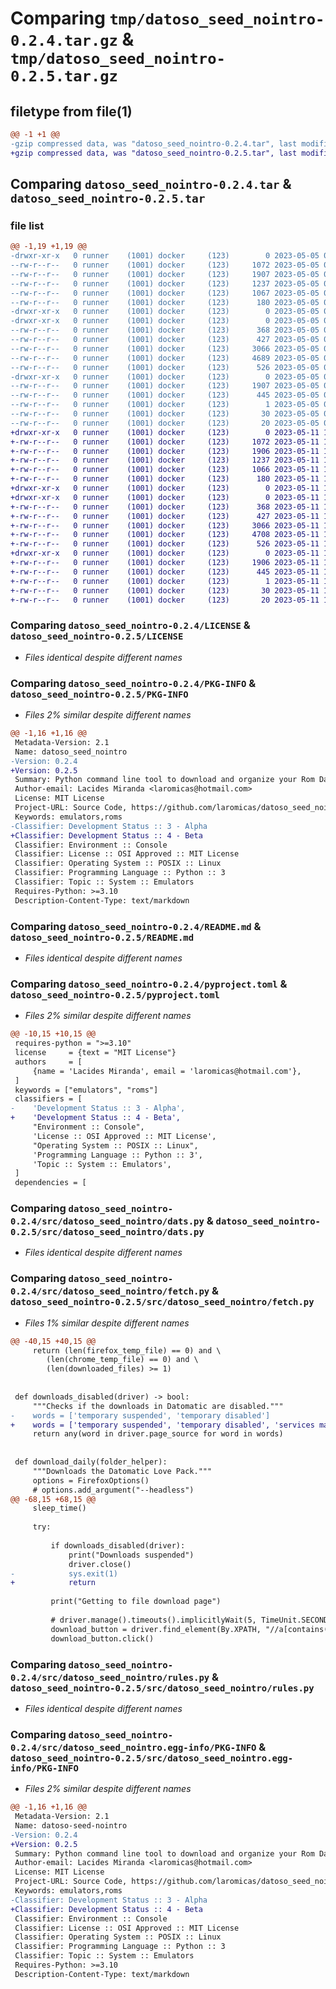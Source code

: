 # Comparing `tmp/datoso_seed_nointro-0.2.4.tar.gz` & `tmp/datoso_seed_nointro-0.2.5.tar.gz`

## filetype from file(1)

```diff
@@ -1 +1 @@
-gzip compressed data, was "datoso_seed_nointro-0.2.4.tar", last modified: Fri May  5 05:01:42 2023, max compression
+gzip compressed data, was "datoso_seed_nointro-0.2.5.tar", last modified: Thu May 11 18:49:04 2023, max compression
```

## Comparing `datoso_seed_nointro-0.2.4.tar` & `datoso_seed_nointro-0.2.5.tar`

### file list

```diff
@@ -1,19 +1,19 @@
-drwxr-xr-x   0 runner    (1001) docker     (123)        0 2023-05-05 05:01:42.564749 datoso_seed_nointro-0.2.4/
--rw-r--r--   0 runner    (1001) docker     (123)     1072 2023-05-05 05:01:22.000000 datoso_seed_nointro-0.2.4/LICENSE
--rw-r--r--   0 runner    (1001) docker     (123)     1907 2023-05-05 05:01:42.564749 datoso_seed_nointro-0.2.4/PKG-INFO
--rw-r--r--   0 runner    (1001) docker     (123)     1237 2023-05-05 05:01:22.000000 datoso_seed_nointro-0.2.4/README.md
--rw-r--r--   0 runner    (1001) docker     (123)     1067 2023-05-05 05:01:22.000000 datoso_seed_nointro-0.2.4/pyproject.toml
--rw-r--r--   0 runner    (1001) docker     (123)      180 2023-05-05 05:01:42.564749 datoso_seed_nointro-0.2.4/setup.cfg
-drwxr-xr-x   0 runner    (1001) docker     (123)        0 2023-05-05 05:01:42.564749 datoso_seed_nointro-0.2.4/src/
-drwxr-xr-x   0 runner    (1001) docker     (123)        0 2023-05-05 05:01:42.564749 datoso_seed_nointro-0.2.4/src/datoso_seed_nointro/
--rw-r--r--   0 runner    (1001) docker     (123)      368 2023-05-05 05:01:22.000000 datoso_seed_nointro-0.2.4/src/datoso_seed_nointro/__init__.py
--rw-r--r--   0 runner    (1001) docker     (123)      427 2023-05-05 05:01:22.000000 datoso_seed_nointro-0.2.4/src/datoso_seed_nointro/actions.py
--rw-r--r--   0 runner    (1001) docker     (123)     3066 2023-05-05 05:01:22.000000 datoso_seed_nointro-0.2.4/src/datoso_seed_nointro/dats.py
--rw-r--r--   0 runner    (1001) docker     (123)     4689 2023-05-05 05:01:22.000000 datoso_seed_nointro-0.2.4/src/datoso_seed_nointro/fetch.py
--rw-r--r--   0 runner    (1001) docker     (123)      526 2023-05-05 05:01:22.000000 datoso_seed_nointro-0.2.4/src/datoso_seed_nointro/rules.py
-drwxr-xr-x   0 runner    (1001) docker     (123)        0 2023-05-05 05:01:42.564749 datoso_seed_nointro-0.2.4/src/datoso_seed_nointro.egg-info/
--rw-r--r--   0 runner    (1001) docker     (123)     1907 2023-05-05 05:01:42.000000 datoso_seed_nointro-0.2.4/src/datoso_seed_nointro.egg-info/PKG-INFO
--rw-r--r--   0 runner    (1001) docker     (123)      445 2023-05-05 05:01:42.000000 datoso_seed_nointro-0.2.4/src/datoso_seed_nointro.egg-info/SOURCES.txt
--rw-r--r--   0 runner    (1001) docker     (123)        1 2023-05-05 05:01:42.000000 datoso_seed_nointro-0.2.4/src/datoso_seed_nointro.egg-info/dependency_links.txt
--rw-r--r--   0 runner    (1001) docker     (123)       30 2023-05-05 05:01:42.000000 datoso_seed_nointro-0.2.4/src/datoso_seed_nointro.egg-info/requires.txt
--rw-r--r--   0 runner    (1001) docker     (123)       20 2023-05-05 05:01:42.000000 datoso_seed_nointro-0.2.4/src/datoso_seed_nointro.egg-info/top_level.txt
+drwxr-xr-x   0 runner    (1001) docker     (123)        0 2023-05-11 18:49:04.602089 datoso_seed_nointro-0.2.5/
+-rw-r--r--   0 runner    (1001) docker     (123)     1072 2023-05-11 18:48:45.000000 datoso_seed_nointro-0.2.5/LICENSE
+-rw-r--r--   0 runner    (1001) docker     (123)     1906 2023-05-11 18:49:04.602089 datoso_seed_nointro-0.2.5/PKG-INFO
+-rw-r--r--   0 runner    (1001) docker     (123)     1237 2023-05-11 18:48:45.000000 datoso_seed_nointro-0.2.5/README.md
+-rw-r--r--   0 runner    (1001) docker     (123)     1066 2023-05-11 18:48:45.000000 datoso_seed_nointro-0.2.5/pyproject.toml
+-rw-r--r--   0 runner    (1001) docker     (123)      180 2023-05-11 18:49:04.602089 datoso_seed_nointro-0.2.5/setup.cfg
+drwxr-xr-x   0 runner    (1001) docker     (123)        0 2023-05-11 18:49:04.598089 datoso_seed_nointro-0.2.5/src/
+drwxr-xr-x   0 runner    (1001) docker     (123)        0 2023-05-11 18:49:04.602089 datoso_seed_nointro-0.2.5/src/datoso_seed_nointro/
+-rw-r--r--   0 runner    (1001) docker     (123)      368 2023-05-11 18:48:45.000000 datoso_seed_nointro-0.2.5/src/datoso_seed_nointro/__init__.py
+-rw-r--r--   0 runner    (1001) docker     (123)      427 2023-05-11 18:48:45.000000 datoso_seed_nointro-0.2.5/src/datoso_seed_nointro/actions.py
+-rw-r--r--   0 runner    (1001) docker     (123)     3066 2023-05-11 18:48:45.000000 datoso_seed_nointro-0.2.5/src/datoso_seed_nointro/dats.py
+-rw-r--r--   0 runner    (1001) docker     (123)     4708 2023-05-11 18:48:45.000000 datoso_seed_nointro-0.2.5/src/datoso_seed_nointro/fetch.py
+-rw-r--r--   0 runner    (1001) docker     (123)      526 2023-05-11 18:48:45.000000 datoso_seed_nointro-0.2.5/src/datoso_seed_nointro/rules.py
+drwxr-xr-x   0 runner    (1001) docker     (123)        0 2023-05-11 18:49:04.602089 datoso_seed_nointro-0.2.5/src/datoso_seed_nointro.egg-info/
+-rw-r--r--   0 runner    (1001) docker     (123)     1906 2023-05-11 18:49:04.000000 datoso_seed_nointro-0.2.5/src/datoso_seed_nointro.egg-info/PKG-INFO
+-rw-r--r--   0 runner    (1001) docker     (123)      445 2023-05-11 18:49:04.000000 datoso_seed_nointro-0.2.5/src/datoso_seed_nointro.egg-info/SOURCES.txt
+-rw-r--r--   0 runner    (1001) docker     (123)        1 2023-05-11 18:49:04.000000 datoso_seed_nointro-0.2.5/src/datoso_seed_nointro.egg-info/dependency_links.txt
+-rw-r--r--   0 runner    (1001) docker     (123)       30 2023-05-11 18:49:04.000000 datoso_seed_nointro-0.2.5/src/datoso_seed_nointro.egg-info/requires.txt
+-rw-r--r--   0 runner    (1001) docker     (123)       20 2023-05-11 18:49:04.000000 datoso_seed_nointro-0.2.5/src/datoso_seed_nointro.egg-info/top_level.txt
```

### Comparing `datoso_seed_nointro-0.2.4/LICENSE` & `datoso_seed_nointro-0.2.5/LICENSE`

 * *Files identical despite different names*

### Comparing `datoso_seed_nointro-0.2.4/PKG-INFO` & `datoso_seed_nointro-0.2.5/PKG-INFO`

 * *Files 2% similar despite different names*

```diff
@@ -1,16 +1,16 @@
 Metadata-Version: 2.1
 Name: datoso_seed_nointro
-Version: 0.2.4
+Version: 0.2.5
 Summary: Python command line tool to download and organize your Rom Dat files.
 Author-email: Lacides Miranda <laromicas@hotmail.com>
 License: MIT License
 Project-URL: Source Code, https://github.com/laromicas/datoso_seed_nointro
 Keywords: emulators,roms
-Classifier: Development Status :: 3 - Alpha
+Classifier: Development Status :: 4 - Beta
 Classifier: Environment :: Console
 Classifier: License :: OSI Approved :: MIT License
 Classifier: Operating System :: POSIX :: Linux
 Classifier: Programming Language :: Python :: 3
 Classifier: Topic :: System :: Emulators
 Requires-Python: >=3.10
 Description-Content-Type: text/markdown
```

### Comparing `datoso_seed_nointro-0.2.4/README.md` & `datoso_seed_nointro-0.2.5/README.md`

 * *Files identical despite different names*

### Comparing `datoso_seed_nointro-0.2.4/pyproject.toml` & `datoso_seed_nointro-0.2.5/pyproject.toml`

 * *Files 2% similar despite different names*

```diff
@@ -10,15 +10,15 @@
 requires-python = ">=3.10"
 license     = {text = "MIT License"}
 authors     = [
     {name = 'Lacides Miranda', email = 'laromicas@hotmail.com'},
 ]
 keywords = ["emulators", "roms"]
 classifiers = [
-    'Development Status :: 3 - Alpha',
+    'Development Status :: 4 - Beta',
     "Environment :: Console",
     'License :: OSI Approved :: MIT License',
     "Operating System :: POSIX :: Linux",
     'Programming Language :: Python :: 3',
     'Topic :: System :: Emulators',
 ]
 dependencies = [
```

### Comparing `datoso_seed_nointro-0.2.4/src/datoso_seed_nointro/dats.py` & `datoso_seed_nointro-0.2.5/src/datoso_seed_nointro/dats.py`

 * *Files identical despite different names*

### Comparing `datoso_seed_nointro-0.2.4/src/datoso_seed_nointro/fetch.py` & `datoso_seed_nointro-0.2.5/src/datoso_seed_nointro/fetch.py`

 * *Files 1% similar despite different names*

```diff
@@ -40,15 +40,15 @@
     return (len(firefox_temp_file) == 0) and \
        (len(chrome_temp_file) == 0) and \
        (len(downloaded_files) >= 1)
 
 
 def downloads_disabled(driver) -> bool:
     """Checks if the downloads in Datomatic are disabled."""
-    words = ['temporary suspended', 'temporary disabled']
+    words = ['temporary suspended', 'temporary disabled', 'services may be down']
     return any(word in driver.page_source for word in words)
 
 
 def download_daily(folder_helper):
     """Downloads the Datomatic Love Pack."""
     options = FirefoxOptions()
     # options.add_argument("--headless")
@@ -68,15 +68,15 @@
     sleep_time()
 
     try:
 
         if downloads_disabled(driver):
             print("Downloads suspended")
             driver.close()
-            sys.exit(1)
+            return
 
         print("Getting to file download page")
 
         # driver.manage().timeouts().implicitlyWait(5, TimeUnit.SECONDS)
         download_button = driver.find_element(By.XPATH, "//a[contains(text(), 'Download')]")
         download_button.click()
```

### Comparing `datoso_seed_nointro-0.2.4/src/datoso_seed_nointro/rules.py` & `datoso_seed_nointro-0.2.5/src/datoso_seed_nointro/rules.py`

 * *Files identical despite different names*

### Comparing `datoso_seed_nointro-0.2.4/src/datoso_seed_nointro.egg-info/PKG-INFO` & `datoso_seed_nointro-0.2.5/src/datoso_seed_nointro.egg-info/PKG-INFO`

 * *Files 2% similar despite different names*

```diff
@@ -1,16 +1,16 @@
 Metadata-Version: 2.1
 Name: datoso-seed-nointro
-Version: 0.2.4
+Version: 0.2.5
 Summary: Python command line tool to download and organize your Rom Dat files.
 Author-email: Lacides Miranda <laromicas@hotmail.com>
 License: MIT License
 Project-URL: Source Code, https://github.com/laromicas/datoso_seed_nointro
 Keywords: emulators,roms
-Classifier: Development Status :: 3 - Alpha
+Classifier: Development Status :: 4 - Beta
 Classifier: Environment :: Console
 Classifier: License :: OSI Approved :: MIT License
 Classifier: Operating System :: POSIX :: Linux
 Classifier: Programming Language :: Python :: 3
 Classifier: Topic :: System :: Emulators
 Requires-Python: >=3.10
 Description-Content-Type: text/markdown
```

